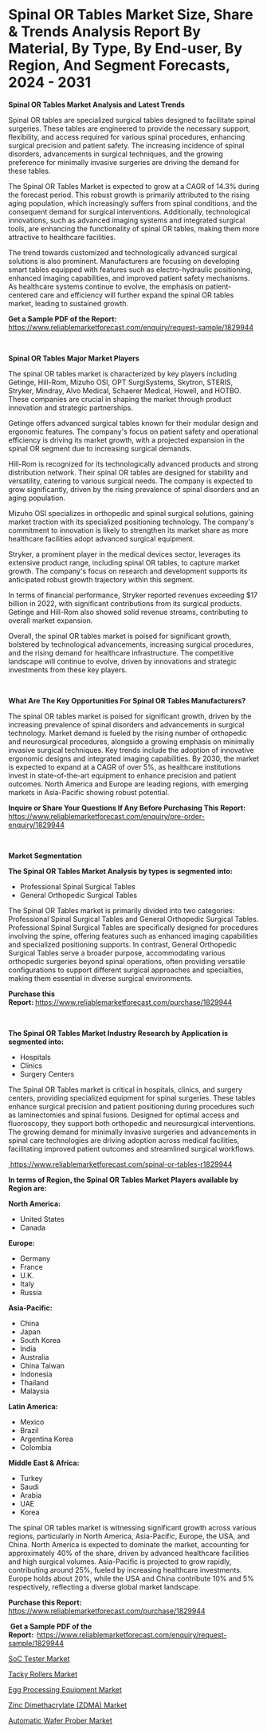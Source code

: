 <p><h1>Spinal OR Tables Market Size, Share & Trends Analysis Report By Material, By Type, By End-user, By Region, And Segment Forecasts, 2024 - 2031</h1></p><p><strong>Spinal OR Tables Market Analysis and Latest Trends</strong></p>
<p><p>Spinal OR tables are specialized surgical tables designed to facilitate spinal surgeries. These tables are engineered to provide the necessary support, flexibility, and access required for various spinal procedures, enhancing surgical precision and patient safety. The increasing incidence of spinal disorders, advancements in surgical techniques, and the growing preference for minimally invasive surgeries are driving the demand for these tables.</p><p>The Spinal OR Tables Market is expected to grow at a CAGR of 14.3% during the forecast period. This robust growth is primarily attributed to the rising aging population, which increasingly suffers from spinal conditions, and the consequent demand for surgical interventions. Additionally, technological innovations, such as advanced imaging systems and integrated surgical tools, are enhancing the functionality of spinal OR tables, making them more attractive to healthcare facilities.</p><p>The trend towards customized and technologically advanced surgical solutions is also prominent. Manufacturers are focusing on developing smart tables equipped with features such as electro-hydraulic positioning, enhanced imaging capabilities, and improved patient safety mechanisms. As healthcare systems continue to evolve, the emphasis on patient-centered care and efficiency will further expand the spinal OR tables market, leading to sustained growth.</p></p>
<p><strong>Get a Sample PDF of the Report:&nbsp;</strong> <a href="https://www.reliablemarketforecast.com/enquiry/request-sample/1829944?utm_campaign=1568&utm_medium=2&utm_source=Github&utm_content=ia&utm_term=19102024&utm_id=spinal-or-tables">https://www.reliablemarketforecast.com/enquiry/request-sample/1829944</a></p>
<p>&nbsp;</p>
<p><strong>Spinal OR Tables Major Market Players</strong></p>
<p><p>The spinal OR tables market is characterized by key players including Getinge, Hill-Rom, Mizuho OSI, OPT SurgiSystems, Skytron, STERIS, Stryker, Mindray, Alvo Medical, Schaerer Medical, Howell, and HOTBO. These companies are crucial in shaping the market through product innovation and strategic partnerships.</p><p>Getinge offers advanced surgical tables known for their modular design and ergonomic features. The company's focus on patient safety and operational efficiency is driving its market growth, with a projected expansion in the spinal OR segment due to increasing surgical demands.</p><p>Hill-Rom is recognized for its technologically advanced products and strong distribution network. Their spinal OR tables are designed for stability and versatility, catering to various surgical needs. The company is expected to grow significantly, driven by the rising prevalence of spinal disorders and an aging population.</p><p>Mizuho OSI specializes in orthopedic and spinal surgical solutions, gaining market traction with its specialized positioning technology. The company's commitment to innovation is likely to strengthen its market share as more healthcare facilities adopt advanced surgical equipment.</p><p>Stryker, a prominent player in the medical devices sector, leverages its extensive product range, including spinal OR tables, to capture market growth. The company's focus on research and development supports its anticipated robust growth trajectory within this segment.</p><p>In terms of financial performance, Stryker reported revenues exceeding $17 billion in 2022, with significant contributions from its surgical products. Getinge and Hill-Rom also showed solid revenue streams, contributing to overall market expansion.</p><p>Overall, the spinal OR tables market is poised for significant growth, bolstered by technological advancements, increasing surgical procedures, and the rising demand for healthcare infrastructure. The competitive landscape will continue to evolve, driven by innovations and strategic investments from these key players.</p></p>
<p>&nbsp;</p>
<p><strong>What Are The Key Opportunities For Spinal OR Tables Manufacturers?</strong></p>
<p><p>The spinal OR tables market is poised for significant growth, driven by the increasing prevalence of spinal disorders and advancements in surgical technology. Market demand is fueled by the rising number of orthopedic and neurosurgical procedures, alongside a growing emphasis on minimally invasive surgical techniques. Key trends include the adoption of innovative ergonomic designs and integrated imaging capabilities. By 2030, the market is expected to expand at a CAGR of over 5%, as healthcare institutions invest in state-of-the-art equipment to enhance precision and patient outcomes. North America and Europe are leading regions, with emerging markets in Asia-Pacific showing robust potential.</p></p>
<p><strong>Inquire or Share Your Questions If Any Before Purchasing This Report:</strong> <a href="https://www.reliablemarketforecast.com/enquiry/pre-order-enquiry/1829944?utm_campaign=1568&utm_medium=2&utm_source=Github&utm_content=ia&utm_term=19102024&utm_id=spinal-or-tables">https://www.reliablemarketforecast.com/enquiry/pre-order-enquiry/1829944</a></p>
<p>&nbsp;</p>
<p><strong>Market Segmentation</strong></p>
<p><strong>The Spinal OR Tables Market Analysis by types is segmented into:</strong></p>
<p><ul><li>Professional Spinal Surgical Tables</li><li>General Orthopedic Surgical Tables</li></ul></p>
<p><p>The Spinal OR Tables market is primarily divided into two categories: Professional Spinal Surgical Tables and General Orthopedic Surgical Tables. Professional Spinal Surgical Tables are specifically designed for procedures involving the spine, offering features such as enhanced imaging capabilities and specialized positioning supports. In contrast, General Orthopedic Surgical Tables serve a broader purpose, accommodating various orthopedic surgeries beyond spinal operations, often providing versatile configurations to support different surgical approaches and specialties, making them essential in diverse surgical environments.</p></p>
<p><strong>Purchase this Report:&nbsp;</strong><a href="https://www.reliablemarketforecast.com/purchase/1829944?utm_campaign=1568&utm_medium=2&utm_source=Github&utm_content=ia&utm_term=19102024&utm_id=spinal-or-tables">https://www.reliablemarketforecast.com/purchase/1829944</a></p>
<p>&nbsp;</p>
<p><strong>The Spinal OR Tables Market Industry Research by Application is segmented into:</strong></p>
<p><ul><li>Hospitals</li><li>Clinics</li><li>Surgery Centers</li></ul></p>
<p><p>The Spinal OR Tables market is critical in hospitals, clinics, and surgery centers, providing specialized equipment for spinal surgeries. These tables enhance surgical precision and patient positioning during procedures such as laminectomies and spinal fusions. Designed for optimal access and fluoroscopy, they support both orthopedic and neurosurgical interventions. The growing demand for minimally invasive surgeries and advancements in spinal care technologies are driving adoption across medical facilities, facilitating improved patient outcomes and streamlined surgical workflows.</p></p>
<p><a href="https://www.reliablemarketforecast.com/spinal-or-tables-r1829944?utm_campaign=1568&utm_medium=2&utm_source=Github&utm_content=ia&utm_term=19102024&utm_id=spinal-or-tables">&nbsp;https://www.reliablemarketforecast.com/spinal-or-tables-r1829944</a></p>
<p><strong>In terms of Region, the Spinal OR Tables Market Players available by Region are:</strong></p>
<p>
    <p> <strong> North America: </strong>
        <ul>
            <li>United States</li>
            <li>Canada</li>
        </ul>
        </p> 
    <p> <strong> Europe: </strong>
        <ul>
            <li>Germany</li>
            <li>France</li>
            <li>U.K.</li>
            <li>Italy</li>
            <li>Russia</li>
        </ul>
        </p> 
    <p> <strong> Asia-Pacific: </strong>
        <ul>
            <li>China</li>
            <li>Japan</li>
            <li>South Korea</li>
            <li>India</li>
            <li>Australia</li>
            <li>China Taiwan</li>
            <li>Indonesia</li>
            <li>Thailand</li>
            <li>Malaysia</li>
        </ul>
        </p> 
    <p> <strong> Latin America: </strong>
        <ul>
            <li>Mexico</li>
            <li>Brazil</li>
            <li>Argentina Korea</li>
            <li>Colombia</li>
        </ul>
        </p> 
    <p> <strong> Middle East & Africa: </strong>
        <ul>
            <li>Turkey</li>
            <li>Saudi</li>
            <li>Arabia</li>
            <li>UAE</li>
            <li>Korea</li>
        </ul>
    </p>
    </p>
<p><p>The spinal OR tables market is witnessing significant growth across various regions, particularly in North America, Asia-Pacific, Europe, the USA, and China. North America is expected to dominate the market, accounting for approximately 40% of the share, driven by advanced healthcare facilities and high surgical volumes. Asia-Pacific is projected to grow rapidly, contributing around 25%, fueled by increasing healthcare investments. Europe holds about 20%, while the USA and China contribute 10% and 5% respectively, reflecting a diverse global market landscape.</p></p>
<p><strong>Purchase this Report: </strong><a href="https://www.reliablemarketforecast.com/purchase/1829944?utm_campaign=1568&utm_medium=2&utm_source=Github&utm_content=ia&utm_term=19102024&utm_id=spinal-or-tables">https://www.reliablemarketforecast.com/purchase/1829944</a></p>
<p>&nbsp;<strong>Get a Sample PDF of the Report:&nbsp;&nbsp;</strong><a href="https://www.reliablemarketforecast.com/enquiry/request-sample/1829944?utm_campaign=1568&utm_medium=2&utm_source=Github&utm_content=ia&utm_term=19102024&utm_id=spinal-or-tables">https://www.reliablemarketforecast.com/enquiry/request-sample/1829944</a></p>
<p><strong></strong></p>
<p><p><a href="https://www.linkedin.com/pulse/soc-tester-market-global-regional-analysis-focus-region-nkrkc?utm_campaign=1568&utm_medium=2&utm_source=Github&utm_content=ia&utm_term=19102024&utm_id=spinal-or-tables">SoC Tester Market</a></p><p><a href="https://www.linkedin.com/pulse/tacky-rollers-market-penetration-strategies-untapped-markets-5sx1f?utm_campaign=1568&utm_medium=2&utm_source=Github&utm_content=ia&utm_term=19102024&utm_id=spinal-or-tables">Tacky Rollers Market</a></p><p><a href="https://issuu.com/reportprime-2/docs/egg-processing-equipment-market-siz_812262aca927b3?utm_campaign=1568&utm_medium=2&utm_source=Github&utm_content=ia&utm_term=19102024&utm_id=spinal-or-tables">Egg Processing Equipment Market</a></p><p><a href="https://github.com/gailasejs/Market-Research-Report-List-1/blob/main/zinc-dimethacrylate-zdma-market.md?utm_campaign=1568&utm_medium=2&utm_source=Github&utm_content=ia&utm_term=19102024&utm_id=spinal-or-tables">Zinc Dimethacrylate (ZDMA) Market</a></p><p><a href="https://www.linkedin.com/pulse/in-depth-analysis-global-automatic-wafer-prober-market-k98xe?utm_campaign=1568&utm_medium=2&utm_source=Github&utm_content=ia&utm_term=19102024&utm_id=spinal-or-tables">Automatic Wafer Prober Market</a></p></p>